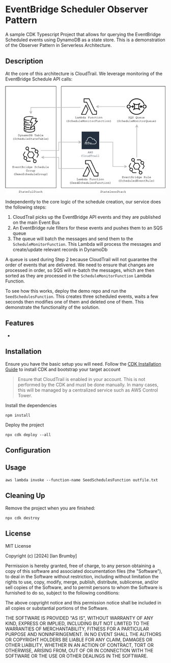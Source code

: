 # EventBridge Scheduler Observer Pattern

A sample CDK Typescript Project that allows for querying the EventBridge Scheduled events using DynamoDB as a state store.
This is a demonstration of the Observer Pattern in Serverless Architecture.

## Description

At the core of this architecture is CloudTrail. We leverage monitoring of the EventBridge Schedule API calls:

![Overall Architecture](resources/cdk-eventbridge-scheduler.png)

Independently to the core logic of the schedule creation, our service does the following steps:
1. CloudTrail picks up the EventBridge API events and they are published on the main Event Bus
2. An EventBridge rule filters for these events and pushes them to an SQS queue
3. The queue will batch the messages and send them to the `ScheduleMonitorFunction`. This Lambda will process the messages and create/update relevant records in DynamoDb

A queue is used during Step 2 because CloudTrail will not guarantee the order of events that are delivered. We need to ensure that changes are processed in order, so SQS will re-batch the messages, which are then sorted as they are processed in the `ScheduleMonitorFunction` Lambda Function.

To see how this works, deploy the demo repo and run the `SeedSchedulesFunction`. This creates three scheduled events, waits a few seconds then modifies one of them and deleted one of them. This demonstrate the functionality of the solution.


## Features

- 

## Installation

Ensure you have the basic setup you will need. Follow the [CDK Installation Guide](https://docs.aws.amazon.com/cdk/v2/guide/getting_started.html) to install CDK and bootstrap your target account

> Ensure that CloudTrail is enabled in your account. This is not performed by the CDK and must be done manually. In many cases, this will be managed by a centralized service such as AWS Control Tower.

Install the dependencies
```
npm install
```

Deploy the project
```
npx cdk deploy --all
```

## Configuration

## Usage

```
aws lambda invoke --function-name SeedSchedulesFunction outfile.txt
```

## Cleaning Up

Remove the project when you are finished:
```
npx cdk destroy
```

## License

MIT License

Copyright (c) [2024] [Ian Brumby]

Permission is hereby granted, free of charge, to any person obtaining a copy
of this software and associated documentation files (the "Software"), to deal
in the Software without restriction, including without limitation the rights
to use, copy, modify, merge, publish, distribute, sublicense, and/or sell
copies of the Software, and to permit persons to whom the Software is
furnished to do so, subject to the following conditions:

The above copyright notice and this permission notice shall be included in all
copies or substantial portions of the Software.

THE SOFTWARE IS PROVIDED "AS IS", WITHOUT WARRANTY OF ANY KIND, EXPRESS OR
IMPLIED, INCLUDING BUT NOT LIMITED TO THE WARRANTIES OF MERCHANTABILITY,
FITNESS FOR A PARTICULAR PURPOSE AND NONINFRINGEMENT. IN NO EVENT SHALL THE
AUTHORS OR COPYRIGHT HOLDERS BE LIABLE FOR ANY CLAIM, DAMAGES OR OTHER
LIABILITY, WHETHER IN AN ACTION OF CONTRACT, TORT OR OTHERWISE, ARISING FROM,
OUT OF OR IN CONNECTION WITH THE SOFTWARE OR THE USE OR OTHER DEALINGS IN THE
SOFTWARE.

